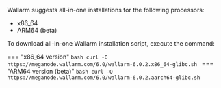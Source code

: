 Wallarm suggests all-in-one installations for the following processors:

* x86_64
* ARM64 (beta)

To download all-in-one Wallarm installation script, execute the command:

=== "x86_64 version"
    ```bash
    curl -O https://meganode.wallarm.com/6.0/wallarm-6.0.2.x86_64-glibc.sh
    ```
=== "ARM64 version (beta)"
    ```bash
    curl -O https://meganode.wallarm.com/6.0/wallarm-6.0.2.aarch64-glibc.sh
    ```